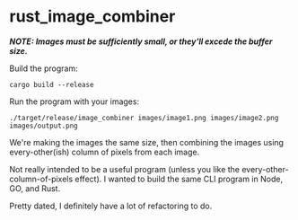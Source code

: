 # rust_image_combiner

***NOTE: Images must be sufficiently small, or they'll excede the buffer size.***

Build the program:
```
cargo build --release
```
Run the program with your images:
```
./target/release/image_combiner images/image1.png images/image2.png images/output.png
```
We're making the images the same size, then combining the images using every-other(ish) column of pixels from each image.

Not really intended to be a useful program (unless you like the every-other-column-of-pixels effect). I wanted to build the same CLI program in Node, GO, and Rust.

Pretty dated, I definitely have a lot of refactoring to do.
